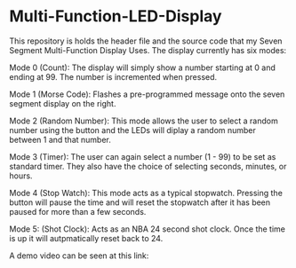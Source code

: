 # Multi-Function-LED-Display

This repository is holds the header file and the source code that my Seven Segment Multi-Function Display Uses.
  The display currently has six modes:
 
 Mode 0 (Count): The display will simply show a number starting at 0 and ending at 99. The number is incremented when pressed.
   
 Mode 1 (Morse Code): Flashes a pre-programmed message onto the seven segment display on the right.
 
 Mode 2 (Random Number): This mode allows the user to select a random number using the button and the LEDs will diplay a random number between 1 and that number.
 
 Mode 3 (Timer): The user can again select a number (1 - 99) to be set as standard timer. They also have the choice of selecting seconds, minutes, or hours.
 
 Mode 4 (Stop Watch): This mode acts as a typical stopwatch. Pressing the button will pause the time and will reset the stopwatch after it has been paused for more than a few seconds.
 
 Mode 5: (Shot Clock): Acts as an NBA 24 second shot clock. Once the time is up it will autpmatically reset back to 24.

A demo video can be seen at this link: 
